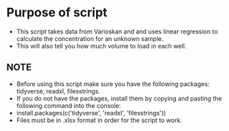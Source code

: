 # Purpose of script
- This script takes data from Varioskan and and uses linear regression to calculate the concentration for an unknown sample.
- This will also tell you how much volume to load in each well.


## NOTE
- Before using this script make sure you have the following packages: tidyverse, readxl, filesstrings.
- If you do not have the packages, install them by copying and pasting the following command into the console:
- install.packages(c('tidyverse', 'readxl', 'filesstrings'))
- Files must be in .xlsx format in order for the script to work.
